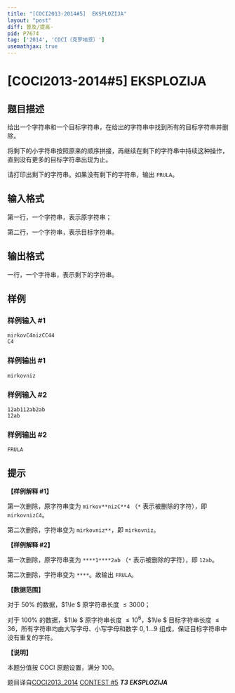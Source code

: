 ```yaml
---
title: "[COCI2013-2014#5]  EKSPLOZIJA"
layout: "post"
diff: 普及/提高-
pid: P7674
tag: ['2014', 'COCI（克罗地亚）']
usemathjax: true
---
```


# [COCI2013-2014#5]  EKSPLOZIJA
## 题目描述

给出一个字符串和一个目标字符串，在给出的字符串中找到所有的目标字符串并删除。

将剩下的小字符串按照原来的顺序拼接，再继续在剩下的字符串中持续这种操作，直到没有更多的目标字符串出现为止。

请打印出剩下的字符串。如果没有剩下的字符串，输出 `FRULA`。
## 输入格式

第一行，一个字符串，表示原字符串；

第二行，一个字符串，表示目标字符串。
## 输出格式

一行，一个字符串，表示剩下的字符串。
## 样例

### 样例输入 #1
```
mirkovC4nizCC44
C4 
```
### 样例输出 #1
```
mirkovniz
```
### 样例输入 #2
```
12ab112ab2ab
12ab
```
### 样例输出 #2
```
FRULA
```
## 提示

**【样例解释 #1】**

第一次删除，原字符串变为 `mirkov**nizC**4` （`*` 表示被删除的字符），即 `mirkovnizC4`。

第二次删除，字符串变为 `mirkovniz**`，即 `mirkovniz`。

**【样例解释 #2】**

第一次删除，原字符串变为 `****1****2ab` （`*` 表示被删除的字符），即 `12ab`。

第二次删除，字符串变为 `****`。故输出 `FRULA`。

**【数据范围】**

对于 $50\%$ 的数据，$1\le $ 原字符串长度 $\le 3000$；

对于 $100\%$ 的数据，$1\le $ 原字符串长度 $\le 10^6$，$1\le $ 目标字符串长度 $\le 36$，所有字符串均由大写字母、小写字母和数字 $0,1...9$ 组成，保证目标字符串中没有重复的字符。

**【说明】**

本题分值按 COCI 原题设置，满分 $100$。

题目译自[COCI2013_2014](https://hsin.hr/coci/archive/2013_2014/) [CONTEST #5](https://hsin.hr/coci/archive/2013_2014/contest5_tasks.pdf) _**T3 EKSPLOZIJA**_
